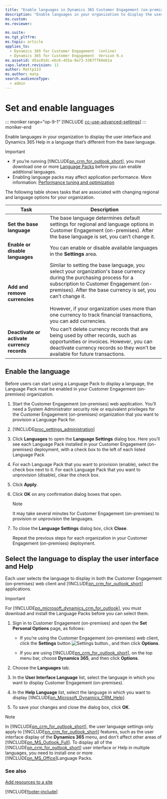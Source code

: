 ```yaml
---
title: "Enable languages in Dynamics 365 Customer Engagement (on-premises)"
description: "Enable languages in your organization to display the user interface and Dynamics 365 Help in a language that’s different from the base language."
ms.custom: 
ms.reviewer: 

ms.suite: 
ms.tgt_pltfrm: 
ms.topic: article
applies_to: 
  - Dynamics 365 for Customer Engagement  (online)
  - Dynamics 365 for Customer Engagement  Version 9.x
ms.assetid: d5ac01dc-ebc6-455a-9a73-3367ff69eb1a
caps.latest.revision: 11
author: Mattp123
ms.author: matp
search.audienceType: 
  - admin
---
```

# Set and enable languages

::: moniker range="op-9-1"
[!INCLUDE [cc-use-advanced-settings](../includes/cc-use-advanced-settings.md)]
::: moniker-end

Enable languages in your organization to display the user interface and Dynamics 365 Help in a language that’s different from the base language. 

> [!IMPORTANT]
>  - If you’re running [!INCLUDE[pn_crm_for_outlook_short](../includes/pn-crm-for-outlook-short.md)], you must download one or more [Language Packs](https://go.microsoft.com/fwlink/p/?LinkID=513276) before you can enable additional languages.   
>  - Enabling language packs may affect application performance. More information: [Performance tuning and optimization](performance-tuning-and-optimization.md) 

 The following table shows tasks that are associated with changing regional and language options for your organization.  


|                    Task                     |                                                                                                                                                                                       Description                                                                                                                                                                                       |
|---------------------------------------------|-----------------------------------------------------------------------------------------------------------------------------------------------------------------------------------------------------------------------------------------------------------------------------------------------------------------------------------------------------------------------------------------|
|          **Set the base language**          |                                                                                          The base language determines default settings for regional and language options in Customer Engagement (on-premises). After the base language is set, you can’t change it.                                                                                           |
|       **Enable or disable languages**       |                                                                                                                                                         You can enable or disable available languages in the **Settings** area.                                                                                                                                                         |
|        **Add and remove currencies**        | Similar to setting the base language, you select your organization's base currency during the purchasing process for a subscription to Customer Engagement (on-premises). After the base currency is set, you can’t change it.<br /><br /> However, if your organization uses more than one currency to track financial transactions, you can add currencies. |
| **Deactivate or activate currency records** |                                                                                       You can’t delete currency records that are being used by other records, such as opportunities or invoices. However, you can deactivate currency records so they won’t be available for future transactions.                                                                                       |

<a name="BKMK_Step2Provision"></a>   

## Enable the language  

 Before users can start using a Language Pack to display a language, the Language Pack must be enabled in your Customer Engagement (on-premises) organization.  

1. Start the Customer Engagement (on-premises) web application. You’ll need a System Administrator security role or equivalent privileges for the Customer Engagement (on-premises) organization that you want to provision a Language Pack for.  

2. [!INCLUDE[proc_settings_administration](../includes/proc-settings-administration.md)]  

3. Click **Languages** to open the **Language Settings** dialog box. Here you’ll see each Language Pack installed in your Customer Engagement (on-premises) deployment, with a check box to the left of each listed Language Pack  

4. For each Language Pack that you want to provision (enable), select the check box next to it. For each Language Pack that you want to unprovision (disable), clear the check box.  

5. Click **Apply**.  

6. Click **OK** on any confirmation dialog boxes that open.  

   > [!NOTE]
   >  It may take several minutes for Customer Engagement (on-premises) to provision or unprovision the languages.  

7. To close the **Language Settings** dialog box, click **Close**.  

   Repeat the previous steps for each organization in your Customer Engagement (on-premises) deployment.  

<a name="BKMK_Step3Select"></a>   
## Select the language to display the user interface and Help  
 Each user selects the language to display in both the Customer Engagement (on-premises) web client and [!INCLUDE[pn_crm_for_outlook_short](../includes/pn-crm-for-outlook-short.md)] applications.  

> [!IMPORTANT]
>  For [!INCLUDE[pn_microsoft_dynamics_crm_for_outlook](../includes/pn-microsoft-dynamics-crm-for-outlook.md)], you must download and install the Language Packs before you can select them. <!--[!INCLUDE[proc_more_information](../includes/proc-more-information.md)] [Install and enable a Language Pack](Install%20and%20enable%20a%20Language%20Pack.md)  -->


1. Sign in to Customer Engagement (on-premises) and open the **Set Personal Options** page, as follows:  

   - If you’re using the Customer Engagement (on-premises) web client, click the **Settings** button ![Settings button.](../admin/media/settings-button.png "Settings button"), and then click **Options**.  

   - If you are using [!INCLUDE[pn_crm_for_outlook_short](../includes/pn-crm-for-outlook-short.md)], on the top menu bar, choose **Dynamics 365**, and then click **Options**.  

2. Choose the **Languages** tab.  

3. In the **User Interface Language** list, select the language in which you want to display Customer Engagement (on-premises).  

4. In the **Help Language** list, select the language in which you want to display [!INCLUDE[pn_Microsoft_Dynamics_CRM_Help](../includes/pn-microsoft-dynamics-crm-help.md)].  

5. To save your changes and close the dialog box, click **OK**.  

> [!NOTE]
>  In [!INCLUDE[pn_crm_for_outlook_short](../includes/pn-crm-for-outlook-short.md)], the user language settings only apply to [!INCLUDE[pn_crm_for_outlook_short](../includes/pn-crm-for-outlook-short.md)] features, such as the user interface display of the **Dynamics 365** menu, and don’t affect other areas of [!INCLUDE[pn_MS_Outlook_Full](../includes/pn-ms-outlook-full.md)]. To display all of the [!INCLUDE[pn_crm_for_outlook_short](../includes/pn-crm-for-outlook-short.md)] user interface or Help in multiple languages, you need to install one or more [!INCLUDE[pn_MS_Office](../includes/pn-ms-office.md)]Language Packs.  

### See also  
 [Add resources to a site](../admin/add-resources-site.md)


[!INCLUDE[footer-include](../../../includes/footer-banner.md)]

